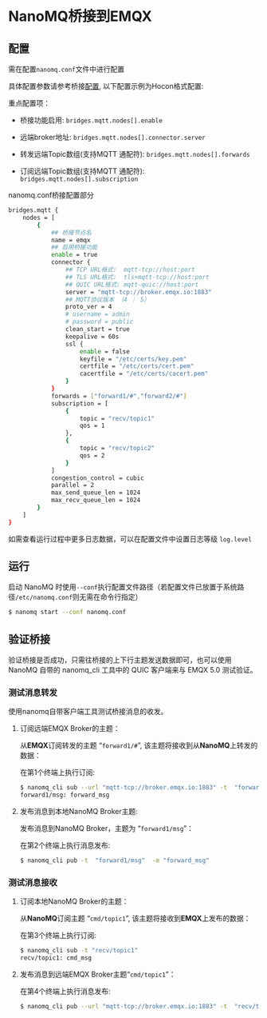 # NanoMQ桥接到EMQX

## 配置

需在配置`nanomq.conf`文件中进行配置

具体配置参数请参考桥接[配置](./config-description/v014.md),  以下配置示例为Hocon格式配置:

重点配置项：

- 桥接功能启用: `bridges.mqtt.nodes[].enable`

- 远端broker地址: `bridges.mqtt.nodes[].connector.server`
- 转发远端Topic数组(支持MQTT 通配符):  `bridges.mqtt.nodes[].forwards`
- 订阅远端Topic数组(支持MQTT 通配符):   `bridges.mqtt.nodes[].subscription`

nanomq.conf桥接配置部分

```bash
bridges.mqtt {
	nodes = [ 
		{
			## 桥接节点名
			name = emqx
			## 启用桥接功能
			enable = true
			connector {
				## TCP URL格式:  mqtt-tcp://host:port
				## TLS URL格式:  tls+mqtt-tcp://host:port
				## QUIC URL格式: mqtt-quic://host:port
				server = "mqtt-tcp://broker.emqx.io:1883"
				## MQTT协议版本 （4 ｜ 5）
				proto_ver = 4
				# username = admin
				# password = public
				clean_start = true
				keepalive = 60s
				ssl {
					enable = false
					keyfile = "/etc/certs/key.pem"
					certfile = "/etc/certs/cert.pem"
					cacertfile = "/etc/certs/cacert.pem"
				}
			}
			forwards = ["forward1/#","forward2/#"]
			subscription = [
				{
					topic = "recv/topic1"
					qos = 1
				},
				{
					topic = "recv/topic2"
					qos = 2
				}
			]
			congestion_control = cubic
			parallel = 2
			max_send_queue_len = 1024
			max_recv_queue_len = 1024
		}
	]
}
```

如需查看运行过程中更多日志数据，可以在配置文件中设置日志等级 `log.level`

## 运行

启动 NanoMQ 时使用`--conf`执行配置文件路径（若配置文件已放置于系统路径`/etc/nanomq.conf`则无需在命令行指定）

```bash
$ nanomq start --conf nanomq.conf
```

## 验证桥接

验证桥接是否成功，只需往桥接的上下行主题发送数据即可，也可以使用 NanoMQ 自带的 nanomq_cli 工具中的 QUIC 客户端来与 EMQX 5.0 测试验证。

### 测试消息转发

使用nanomq自带客户端工具测试桥接消息的收发。

1. 订阅远端EMQX Broker的主题：

   从**EMQX**订阅转发的主题 “`forward1/#`”, 该主题将接收到从**NanoMQ**上转发的数据：

   在第1个终端上执行订阅:

   ```bash
   $ nanomq_cli sub --url "mqtt-tcp://broker.emqx.io:1883" -t  "forward1/#"
   forward1/msg: forward_msg
   ```

2. 发布消息到本地NanoMQ Broker主题:

   发布消息到NanoMQ Broker，主题为 “`forward1/msg`”：

   在第2个终端上执行消息发布:

   ```bash
   $ nanomq_cli pub -t  "forward1/msg"  -m "forward_msg"
   ```

### 测试消息接收

1. 订阅本地NanoMQ Broker的主题：

   从**NanoMQ**订阅主题 “`cmd/topic1`”, 该主题将接收到**EMQX**上发布的数据：

   在第3个终端上执行订阅:

   ```bash
   $ nanomq_cli sub -t "recv/topic1"
   recv/topic1: cmd_msg
   ```

2. 发布消息到远端EMQX Broker主题“`cmd/topic1`”：

   在第4个终端上执行消息发布:

   ```bash
   $ nanomq_cli pub --url "mqtt-tcp://broker.emqx.io:1883" -t  "recv/topic1" -m "cmd_msg"
   ```

   





